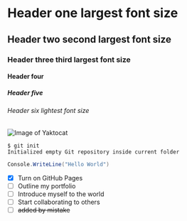 # Header one  largest font size
## Header two second largest font size
### Header three  third largest font size
#### Header four
##### Header five
###### Header six lightest font size

![Image of Yaktocat](https://octodex.github.com/images/scubatocat.png)

```
$ git init
Initialized empty Git repository inside current folder
```
```c#
Console.WriteLine("Hello World")
```

- [x] Turn on GitHub Pages
- [ ] Outline my portfolio
- [ ] Introduce myself to the world
- [ ] Start collaborating to others
- [ ] ~~added by mistake~~
